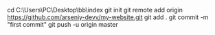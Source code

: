 cd C:\Users\PC\Desktop\bb\index
git init
git remote add origin https://github.com/arseniy-devv/my-website.git
git add .
git commit -m "first commit"
git push -u origin master
